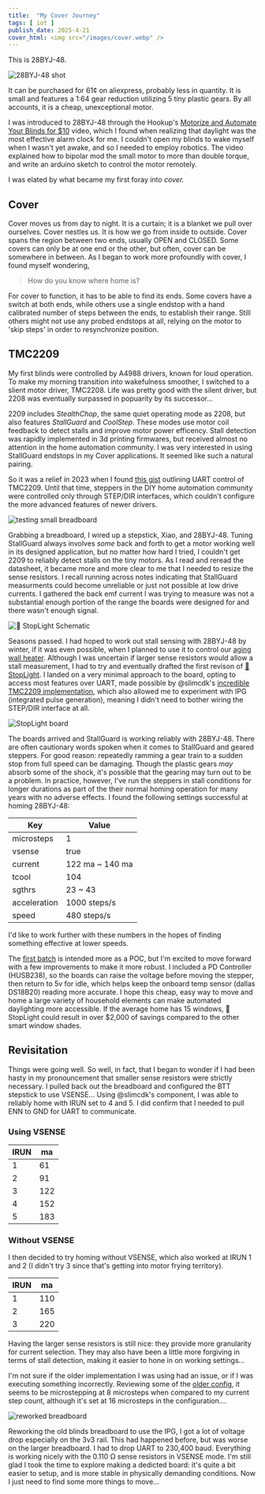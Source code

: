 ```yaml
---
title:  "My Cover Journey"
tags: [ iot ]
publish_date: 2025-4-21
cover_html: <img src="/images/cover.webp" />
---
```


This is 28BYJ-48.

![28BYJ-48 shot](/images/28byj48.webp)

It can be purchased for 61¢ on aliexpress, probably less in quantity. It is
small and features a 1:64 gear reduction utilizing 5 tiny plastic gears. By all
accounts, it is a cheap, unexceptional motor.

I was introduced to 28BYJ-48 through the Hookup's
[Motorize and Automate Your Blinds for $10](https://www.youtube.com/watch?v=1O_1gUFumQM)
video, which I found when realizing that daylight was the most effective alarm
clock for me. I couldn't open my blinds to wake myself when I wasn't yet awake,
and so I needed to employ robotics. The video explained how to bipolar mod the
small motor to more than double torque, and write an arduino sketch to control
the motor remotely.

I was elated by what became my first foray into _cover._

## Cover

Cover moves us from day to night. It is a curtain; it is a blanket we pull over
ourselves. Cover nestles us. It is how we go from inside to outside. Cover spans
the region between two ends, usually OPEN and CLOSED. Some covers can only be at
one end or the other, but often, cover can be somewhere in between. As I began
to work more profoundly with cover, I found myself wondering,

> How do you know where home is?

For cover to function, it has to be able to find its ends. Some covers have a
switch at both ends, while others use a single endstop with a hand calibrated
number of steps between the ends, to establish their range. Still others might
not use any probed endstops at all, relying on the motor to 'skip steps' in
order to resynchronize position.

## TMC2209

My first blinds were controlled by A4988 drivers, known for loud operation. To
make my morning transition into wakefulness smoother, I switched to a slient
motor driver, TMC2208. Life was pretty good with the silent driver, but 2208 was
eventually surpassed in popuarity by its successor...

2209 includes _StealthChop_, the same quiet operating mode as 2208, but also
features _StallGuard_ and _CoolStep_. These modes use motor coil feedback to
detect stalls and improve motor power efficency. Stall detection was rapidly
implemented in 3d printing firmwares, but received almost no attention in the
home automation community. I was very interested in using StallGuard endstops in
my Cover applications. It seemed like such a natural pairing.

So it was a relief in 2023 when I found
[this gist](https://gist.github.com/lumascet/a5c48c3dc1ceab02f714735f8811b1ca)
outlining UART control of TMC2209. Until that time, steppers in the DIY home
automation community were controlled only through STEP/DIR interfaces, which
couldn't configure the more advanced features of newer drivers.

![testing small breadboard](/images/breadboard_small.webp)

Grabbing a breadboard, I wired up a stepstick, Xiao, and 28BYJ-48. Tuning
StallGuard always involves _some_ back and forth to get a motor working well in
its designed application, but no matter how hard I tried, I couldn't get 2209 to
reliably detect stalls on the tiny motors. As I read and reread the datasheet,
it became more and more clear to me that I needed to resize the sense resistors.
I recall running across notes indicating that StallGuard measurments could
become unreliable or just not possible at low drive currents. I gathered the
back emf current I was trying to measure was not a substantial enough portion of
the range the boards were designed for and there wasn't enough signal.

![🚦 StopLight Schematic](https://raw.githubusercontent.com/willpuckett/stoplight/refs/heads/main/.images/stoplight.svg)

Seasons passed. I had hoped to work out stall sensing with 28BYJ-48 by winter,
if it was even possible, when I planned to use it to control our
[aging wall heater](https://www.printables.com/model/777753-wall-heater-tamer-using-stoplight-controller).
Although I was uncertain if larger sense resistors would allow a stall
measurement, I had to try and eventually drafted the first revison of
[🚦 StopLight](https://github.com/willpuckett/stoplight). I landed on a very
minimal approach to the board, opting to access most features over UART, made
possible by @slimcdk's
[incredible TMC2209 implementation](https://github.com/slimcdk/esphome-custom-components),
which also allowed me to experiment with IPG (integrated pulse generation),
meaning I didn't need to bother wiring the STEP/DIR interface at all.

![StopLight board](/images/stoplight.webp)

The boards arrived and StallGuard is working reliably with 28BYJ-48. There are
often cautionary words spoken when it comes to StallGuard and geared steppers.
For good reason: repeatedly ramming a gear train to a sudden stop from full
speed can be damaging. Though the plastic gears _may_ absorb some of the shock,
it's possible that the gearing may turn out to be a problem. In practice,
however, I've run the steppers in stall conditions for longer durations as part
of the their normal homing operation for many years with no adverse effects. I
found the following settings successful at homing 28BYJ-48:

| Key          | Value           |
| ------------ | --------------- |
| microsteps   | 1               |
| vsense       | true            |
| current      | 122 ma ~ 140 ma |
| tcool        | 104             |
| sgthrs       | 23 ~ 43         |
| acceleration | 1000 steps/s    |
| speed        | 480 steps/s     |

I'd like to work further with these numbers in the hopes of finding something
effective at lower speeds.

The [first batch](https://octule.com/listing/1891073906/stoplight) is intended
more as a POC, but I'm excited to move forward with a few improvements to make
it more robust. I included a PD Controller (HUSB238), so the boards can raise
the voltage before moving the stepper, then return to 5v for idle, which helps
keep the onboard temp sensor (dallas DS18B20) reading more accurate. I hope this
cheap, easy way to move and home a large variety of household elements can make
automated daylighting more accessible. If the average home has 15 windows,
🚦StopLight could result in over $2,000 of savings compared to the other smart
window shades.

## Revisitation

Things were going well. So well, in fact, that I began to wonder if I had been
hasty in my pronouncement that smaller sense resistors were strictly necessary.
I pulled back out the breadboard and configured the BTT stepstick to use
VSENSE... Using @slimcdk's component, I was able to reliably home with IRUN set
to 4 and 5. I did confirm that I needed to pull ENN to GND for UART to
communicate.

### Using VSENSE

| IRUN | ma  |
| ---- | --- |
| 1    | 61  |
| 2    | 91  |
| 3    | 122 |
| 4    | 152 |
| 5    | 183 |

### Without VSENSE

I then decided to try homing without VSENSE, which also worked at IRUN 1 and 2
(I didn't try 3 since that's getting into motor frying territory).

| IRUN | ma  |
| ---- | --- |
| 1    | 110 |
| 2    | 165 |
| 3    | 220 |

Having the larger sense resistors is still nice: they provide more granularity
for current selection. They may also have been a little more forgiving in terms
of stall detection, making it easier to hone in on working settings...

I'm not sure if the older implementation I was using had an issue, or if I was
executing something incorrectly. Reviewing some of the
[older config](https://github.com/willpuckett/homeassistant/blob/38ccfee0bda9263d6cda2358f977e30c2166889e/esphome/heater.yaml),
it seems to be microstepping at 8 microsteps when compared to my current step
count, although it's set at 16 microsteps in the configuration.... 

![reworked breadboard](/images/blindandbreadboard.webp)

Reworking the old blinds breadboard to use the IPG, I got a lot of voltage drop
especially on the 3v3 rail. This had happened before, but was worse on the
larger breadboard. I had to drop UART to 230,400 baud. Everything is working
nicely with the 0.110 Ω sense resistors in VSENSE mode. I'm still glad I took
the time to explore making a dedicted board: it's quite a bit easier to setup,
and is more stable in physically demanding conditions. Now I just need to find
some more things to move...
